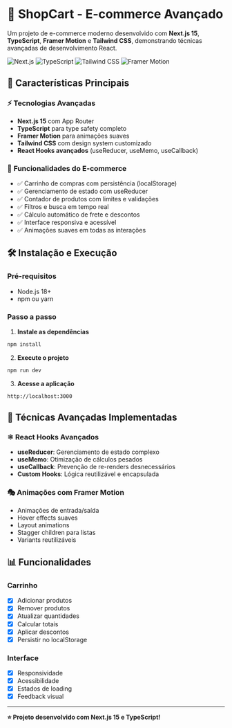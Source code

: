 # 🛒 ShopCart - E-commerce Avançado

Um projeto de e-commerce moderno desenvolvido com **Next.js 15**, **TypeScript**, **Framer Motion** e **Tailwind CSS**, demonstrando técnicas avançadas de desenvolvimento React.

![Next.js](https://img.shields.io/badge/Next.js-15.3.3-black?style=for-the-badge&logo=next.js)
![TypeScript](https://img.shields.io/badge/TypeScript-5.0-blue?style=for-the-badge&logo=typescript)
![Tailwind CSS](https://img.shields.io/badge/Tailwind_CSS-4.0-38B2AC?style=for-the-badge&logo=tailwind-css)
![Framer Motion](https://img.shields.io/badge/Framer_Motion-Latest-FF0055?style=for-the-badge&logo=framer)

## 🚀 Características Principais

### ⚡ **Tecnologias Avançadas**
- **Next.js 15** com App Router
- **TypeScript** para type safety completo
- **Framer Motion** para animações suaves
- **Tailwind CSS** com design system customizado
- **React Hooks avançados** (useReducer, useMemo, useCallback)

### 🛒 **Funcionalidades do E-commerce**
- ✅ Carrinho de compras com persistência (localStorage)
- ✅ Gerenciamento de estado com useReducer
- ✅ Contador de produtos com limites e validações
- ✅ Filtros e busca em tempo real
- ✅ Cálculo automático de frete e descontos
- ✅ Interface responsiva e acessível
- ✅ Animações suaves em todas as interações

## 🛠 Instalação e Execução

### Pré-requisitos
- Node.js 18+
- npm ou yarn

### Passo a passo

1. **Instale as dependências**
```bash
npm install
```

2. **Execute o projeto**
```bash
npm run dev
```

3. **Acesse a aplicação**
```
http://localhost:3000
```

## 🎯 Técnicas Avançadas Implementadas

### ⚛️ **React Hooks Avançados**
- **useReducer**: Gerenciamento de estado complexo
- **useMemo**: Otimização de cálculos pesados
- **useCallback**: Prevenção de re-renders desnecessários
- **Custom Hooks**: Lógica reutilizável e encapsulada

### 🎭 **Animações com Framer Motion**
- Animações de entrada/saída
- Hover effects suaves
- Layout animations
- Stagger children para listas
- Variants reutilizáveis

## 📊 Funcionalidades

### Carrinho
- [x] Adicionar produtos
- [x] Remover produtos
- [x] Atualizar quantidades
- [x] Calcular totais
- [x] Aplicar descontos
- [x] Persistir no localStorage

### Interface
- [x] Responsividade
- [x] Acessibilidade
- [x] Estados de loading
- [x] Feedback visual

---

**⭐ Projeto desenvolvido com Next.js 15 e TypeScript!**
